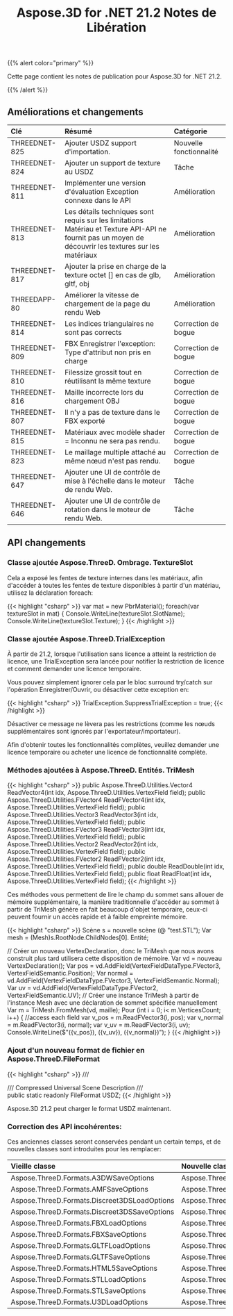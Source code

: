 ﻿---
title: Aspose.3D for .NET 21.2 Notes de Libération
type: docs
weight: 11
url: /fr/net/aspose-3d-for-net-21-2-release-notes/
---
{{% alert color="primary" %}}

Cette page contient les notes de publication pour Aspose.3D for .NET 21.2.

{{% /alert %}}
## **Améliorations et changements**

|**Clé**|**Résumé**|**Catégorie**|
|:- |:- |:- |
|THREEDNET-825 |Ajouter USDZ support d'importation.|Nouvelle fonctionnalité|
|THREEDNET-824 |Ajouter un support de texture au USDZ|Tâche|
|THREEDNET-811 |Implémenter une version d'évaluation Exception connexe dans le API|Amélioration|
|THREEDNET-813 |Les détails techniques sont requis sur les limitations Matériau et Texture API-API ne fournit pas un moyen de découvrir les textures sur les matériaux|Amélioration|
|THREEDNET-817 |Ajouter la prise en charge de la texture octet [] en cas de glb, gltf, obj|Amélioration|
|THREEDAPP-80 |Améliorer la vitesse de chargement de la page du rendu Web|Amélioration|
|THREEDNET-814 |Les indices triangulaires ne sont pas corrects|Correction de bogue|
|THREEDNET-809 |FBX Enregistrer l'exception: Type d'attribut non pris en charge|Correction de bogue|
|THREEDNET-810 |Filessize grossit tout en réutilisant la même texture|Correction de bogue|
|THREEDNET-816 |Maille incorrecte lors du chargement OBJ|Correction de bogue|
|THREEDNET-807 |Il n'y a pas de texture dans le FBX exporté|Correction de bogue|
|THREEDNET-815 |Matériaux avec modèle shader = Inconnu ne sera pas rendu.|Correction de bogue|
|THREEDNET-823 |Le maillage multiple attaché au même nœud n'est pas rendu.|Correction de bogue|
|THREEDNET-647 |Ajouter une UI de contrôle de mise à l'échelle dans le moteur de rendu Web.|Tâche|
|THREEDNET-646 |Ajouter une UI de contrôle de rotation dans le moteur de rendu Web.|Tâche|


## API changements ##



### Classe ajoutée Aspose.ThreeD. Ombrage. TextureSlot

Cela a exposé les fentes de texture internes dans les matériaux, afin d'accéder à toutes les fentes de texture disponibles à partir d'un matériau, utilisez la déclaration foreach:

{{< highlight "csharp" >}}
var mat = new PbrMaterial();
foreach(var textureSlot in mat)
{
    Console.WriteLine(textureSlot.SlotName);
    Console.WriteLine(textureSlot.Texture);
}
{{< /highlight >}}


### Classe ajoutée Aspose.ThreeD.TrialException

À partir de 21.2, lorsque l'utilisation sans licence a atteint la restriction de licence, une TrialException sera lancée pour notifier la restriction de licence et comment demander une licence temporaire.

Vous pouvez simplement ignorer cela par le bloc surround try/catch sur l'opération Enregistrer/Ouvrir, ou désactiver cette exception en:

{{< highlight "csharp" >}}
TrialException.SuppressTrialException = true;
{{< /highlight >}}

Désactiver ce message ne lèvera pas les restrictions (comme les nœuds supplémentaires sont ignorés par l'exportateur/importateur).

Afin d'obtenir toutes les fonctionnalités complètes, veuillez demander une licence temporaire ou acheter une licence de fonctionnalité complète.

### Méthodes ajoutées à Aspose.ThreeD. Entités. TriMesh


{{< highlight "csharp" >}}
public Aspose.ThreeD.Utilities.Vector4 ReadVector4(int idx, Aspose.ThreeD.Utilities.VertexField field);
public Aspose.ThreeD.Utilities.FVector4 ReadFVector4(int idx, Aspose.ThreeD.Utilities.VertexField field);
public Aspose.ThreeD.Utilities.Vector3 ReadVector3(int idx, Aspose.ThreeD.Utilities.VertexField field);
public Aspose.ThreeD.Utilities.FVector3 ReadFVector3(int idx, Aspose.ThreeD.Utilities.VertexField field);
public Aspose.ThreeD.Utilities.Vector2 ReadVector2(int idx, Aspose.ThreeD.Utilities.VertexField field);
public Aspose.ThreeD.Utilities.FVector2 ReadFVector2(int idx, Aspose.ThreeD.Utilities.VertexField field);
public double ReadDouble(int idx, Aspose.ThreeD.Utilities.VertexField field);
public float ReadFloat(int idx, Aspose.ThreeD.Utilities.VertexField field);
{{< /highlight >}}

Ces méthodes vous permettent de lire le champ du sommet sans allouer de mémoire supplémentaire, la manière traditionnelle d'accéder au sommet à partir de TriMesh génère en fait beaucoup d'objet temporaire, ceux-ci peuvent fournir un accès rapide et à faible empreinte mémoire.

{{< highlight "csharp" >}}
Scène s = nouvelle scène (@ "test.STL");
Var mesh = (Mesh)s.RootNode.ChildNodes[0]. Entité;

// Créer un nouveau VertexDeclaration, donc le TriMesh que nous avons construit plus tard utilisera cette disposition de mémoire.
Var vd = nouveau VertexDeclaration();
Var pos = vd.AddField(VertexFieldDataType.FVector3, VertexFieldSemantic.Position);
Var normal = vd.AddField(VertexFieldDataType.FVector3, VertexFieldSemantic.Normal);
Var uv = vd.AddField(VertexFieldDataType.FVector2, VertexFieldSemantic.UV);
// Créer une instance TriMesh à partir de l'instance Mesh avec une déclaration de sommet spécifiée manuellement
Var m = TriMesh.FromMesh(vd, maille);
Pour (int i = 0; i< m.VerticesCount; i++)
{
    //access each field
    var v_pos = m.ReadFVector3(i, pos);
    var v_normal = m.ReadFVector3(i, normal);
    var v_uv = m.ReadFVector3(i, uv);
    Console.WriteLine($"({v_pos}), ({v_uv}), ({v_normal})");
}
{{< /highlight >}}

### Ajout d'un nouveau format de fichier en Aspose.ThreeD.FileFormat

{{< highlight "csharp" >}}
/// <summary>
/// Compressed Universal Scene Description
/// </summary>
public static readonly FileFormat USDZ;
{{< /highlight >}}

Aspose.3D 21.2 peut charger le format USDZ maintenant.


### Correction des API incohérentes:

Ces anciennes classes seront conservées pendant un certain temps, et de nouvelles classes sont introduites pour les remplacer:

|**Vieille classe** |**Nouvelle classe** |
|:- |:- |
|Aspose.ThreeD.Formats.A3DWSaveOptions|Aspose.ThreeD.Formats.A3dwSaveOptions|
|Aspose.ThreeD.Formats.AMFSaveOptions|Aspose.ThreeD.Formats.AmfSaveOptions|
|Aspose.ThreeD.Formats.Discreet3DSLoadOptions|Aspose.ThreeD.Formats.Discreet3dsLoadOptions|
|Aspose.ThreeD.Formats.Discreet3DSSaveOptions|Aspose.ThreeD.Formats.Discreet3dsSaveOptions|
|Aspose.ThreeD.Formats.FBXLoadOptions|Aspose.ThreeD.Formats.FbxLoadOptions|
|Aspose.ThreeD.Formats.FBXSaveOptions|Aspose.ThreeD.Formats.FbxSaveOptions|
|Aspose.ThreeD.Formats.GLTFLoadOptions|Aspose.ThreeD.Formats.GltfLoadOptions|
|Aspose.ThreeD.Formats.GLTFSaveOptions|Aspose.ThreeD.Formats.GltfSaveOptions|
|Aspose.ThreeD.Formats.HTML5SaveOptions|Aspose.ThreeD.Formats.Html5SaveOptions|
|Aspose.ThreeD.Formats.STLLoadOptions|Aspose.ThreeD.Formats.StlLoadOptions|
|Aspose.ThreeD.Formats.STLSaveOptions|Aspose.ThreeD.Formats.StlSaveOptions|
|Aspose.ThreeD.Formats.U3DLoadOptions|Aspose.ThreeD.Formats.U3dLoadOptions|
